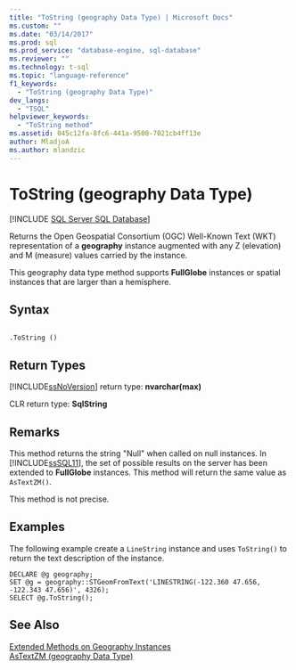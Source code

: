 ```yaml
---
title: "ToString (geography Data Type) | Microsoft Docs"
ms.custom: ""
ms.date: "03/14/2017"
ms.prod: sql
ms.prod_service: "database-engine, sql-database"
ms.reviewer: ""
ms.technology: t-sql
ms.topic: "language-reference"
f1_keywords: 
  - "ToString (geography Data Type)"
dev_langs: 
  - "TSQL"
helpviewer_keywords: 
  - "ToString method"
ms.assetid: 045c12fa-8fc6-441a-9500-7021cb4ff13e
author: MladjoA
ms.author: mlandzic 
---
```

# ToString (geography Data Type)
[!INCLUDE [SQL Server SQL Database](../../includes/applies-to-version/sql-asdb.md)]

  Returns the Open Geospatial Consortium (OGC) Well-Known Text (WKT) representation of a **geography** instance augmented with any Z (elevation) and M (measure) values carried by the instance.  
  
 This geography data type method supports **FullGlobe** instances or spatial instances that are larger than a hemisphere.  
  
## Syntax  
  
```  
  
.ToString ()  
```  
  
## Return Types  
 [!INCLUDE[ssNoVersion](../../includes/ssnoversion-md.md)] return type: **nvarchar(max)**  
  
 CLR return type: **SqlString**  
  
## Remarks  
 This method returns the string "Null" when called on null instances. In [!INCLUDE[ssSQL11](../../includes/sssql11-md.md)], the set of possible results on the server has been extended to **FullGlobe** instances. This method will return the same value as `AsTextZM()`.  
  
 This method is not precise.  
  
## Examples  
 The following example create a `LineString` instance and uses `ToString()` to return the text description of the instance.  
  
```  
DECLARE @g geography;  
SET @g = geography::STGeomFromText('LINESTRING(-122.360 47.656, -122.343 47.656)', 4326);  
SELECT @g.ToString();  
```  
  
## See Also  
 [Extended Methods on Geography Instances](../../t-sql/spatial-geography/extended-methods-on-geography-instances.md)   
 [AsTextZM &#40;geography Data Type&#41;](../../t-sql/spatial-geography/astextzm-geography-data-type.md)  
  
  
